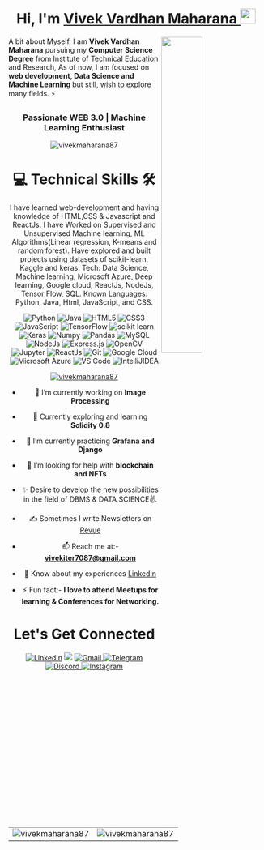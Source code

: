 <h1 align="center" >Hi, I'm <a href="https://www.linkedin.com/in/vivek-vardhan-maharana/" target="_blank"> Vivek Vardhan Maharana </a><img src="https://raw.githubusercontent.com/MartinHeinz/MartinHeinz/master/wave.gif" width="30px"></h1>
<img width="40%" align="right"   src="https://github.com/SauravMukherjee44/SauravMukherjee44/blob/03193437b82d681c9caa24657c4ebec746dc628f/workbench.svg" >

A bit about Myself, I am <b>Vivek Vardhan Maharana</b> pursuing my <b>Computer Science Degree</b> from Institute of Technical Education and Research, As of now, I am focused on <b>web development, Data Science and Machine Learning </b> but still, wish to explore many fields. ⚡

<h3 align="center"> Passionate WEB 3.0 | Machine Learning Enthusiast </h3>

<p align="center"> <img src="https://komarev.com/ghpvc/?username=vivekmaharana87&label=Profile%20views&color=0e75b6&style=flat" alt="vivekmaharana87" /> </p>
   <div align="center">

<h1>💻 Technical Skills 🛠</h1>
  
I have learned web-development and having knowledge of HTML,CSS & Javascript and ReactJs. I have Worked on Supervised and Unsupervised Machine learning, ML Algorithms(Linear regression, K-means and random forest). Have explored and built projects using datasets of scikit-learn, Kaggle and keras. Tech: Data Science, Machine learning, Microsoft Azure, Deep learning, Google cloud, ReactJs, NodeJs, Tensor Flow, SQL.
Known Languages: Python, Java, Html, JavaScript, and CSS.

<p align="center"> 
 <img alt="Python" src="https://img.shields.io/badge/python-%2314354C.svg?style=for-the-badge&logo=python&logoColor=white"/>
 <img alt="Java" src="https://img.shields.io/badge/java-%23ED8B00.svg?&style=for-the-badge&logo=java&logoColor=white" />
<img alt="HTML5" src="https://img.shields.io/badge/html5-%23E34F26.svg?&style=for-the-badge&logo=html5&logoColor=white" />
 <img alt="CSS3" src="https://img.shields.io/badge/css3-%231572B6.svg?&style=for-the-badge&logo=css3&logoColor=white" />
 <img alt="JavaScript" src="https://img.shields.io/badge/javascript-%23323330.svg?&style=for-the-badge&logo=javascript&logoColor=%23F7DF1E" />
 <img alt="TensorFlow" src="https://img.shields.io/badge/TensorFlow-FF6F00?style=for-the-badge&logo=TensorFlow&logoColor=white" />
 <img alt="scikit learn" src="https://img.shields.io/badge/scikit_learn-F7931E?style=for-the-badge&logo=scikit-learn&logoColor=white" />  
 <img alt="Keras" src="https://img.shields.io/badge/Keras-D00000?style=for-the-badge&logo=Keras&logoColor=white" />
 <img alt="Numpy" src="https://img.shields.io/badge/Numpy-777BB4?style=for-the-badge&logo=numpy&logoColor=white" />
 <img alt="Pandas" src="https://img.shields.io/badge/Pandas-2C2D72?style=for-the-badge&logo=pandas&logoColor=white" />
 <img alt="MySQL" src="https://img.shields.io/badge/MySQL-00000F?style=for-the-badge&logo=mysql&logoColor=white" />
 <img alt="NodeJs" src="https://img.shields.io/badge/Node.js-339933?style=for-the-badge&logo=nodedotjs&logoColor=white" />
    <img alt="Express.js" src="https://img.shields.io/badge/Express.js-000000?style=for-the-badge&logo=express&logoColor=white" />
    <img alt="OpenCV" src="https://img.shields.io/badge/OpenCV-27338e?style=for-the-badge&logo=OpenCV&logoColor=white" />
    <img alt="Jupyter" src="https://img.shields.io/badge/Jupyter-F37626.svg?&style=for-the-badge&logo=Jupyter&logoColor=white" />
    <img alt="ReactJs" src="https://img.shields.io/badge/React-20232A?style=for-the-badge&logo=react&logoColor=61DAFB" />
    <img alt="Git" src="https://img.shields.io/badge/Git-F05032?style=for-the-badge&logo=git&logoColor=white" />
    <img alt="Google Cloud" src="https://img.shields.io/badge/Google_Cloud-4285F4?style=for-the-badge&logo=google-cloud&logoColor=white" />
    <img alt="Microsoft Azure" src="https://img.shields.io/badge/microsoft%20azure-0089D6?style=for-the-badge&logo=microsoft-azure&logoColor=white" />
    <img alt="VS Code" src="https://img.shields.io/badge/Visual_Studio_Code-0078D4?style=for-the-badge&logo=visual%20studio%20code&logoColor=white" />
    <img alt="IntelliJIDEA" src="https://img.shields.io/badge/IntelliJIDEA-000000.svg?style=for-the-badge&logo=intellij-idea&logoColor=white" />
</p>

<p align="center"> <a href="https://github.com/ryo-ma/github-profile-trophy"><img src="https://github-profile-trophy.vercel.app/?username=vivekmaharana87" alt="vivekmaharana87" /></a> </p>


- 🔭 I’m currently working on **Image Processing**

- 🌱 Currently exploring and learning **Solidity 0.8**

- 👯 I’m currently practicing **Grafana and Django**

- 🤝 I’m looking for help with **blockchain and NFTs**

- ✨ Desire to develop the new possibilities in the field of DBMS & DATA SCIENCE✌.

- ✍ Sometimes I write Newsletters on [Revue](https://www.getrevue.co/profile/vivek87)

- 📫 Reach me at:- **vivekiter7087@gmail.com**

- 📄 Know about my experiences [LinkedIn](https://www.linkedin.com/in/vivek-vardhan-maharana/)

- ⚡ Fun fact:- **I love to attend Meetups for learning & Conferences for Networking.**

 <h1 align="center">Let's Get Connected</h1>

<div align="center">

<a  href="https://www.linkedin.com/in/vivek-vardhan-maharana/" target="_blank"><img alt="LinkedIn" src="https://img.shields.io/badge/linkedin%20-%230077B5.svg?&style=for-the-badge&logo=linkedin&logoColor=white" /></a>
<a href="https://twitter.com/Pixelite3" target="_blank"><img src="https://img.shields.io/badge/twitter-%2300acee.svg?&style=for-the-badge&logo=twitter&logoColor=white&alt=twitter" /></a>
<a href="mailto:vivekiter7087@gmail.com"><img  alt="Gmail" src="https://img.shields.io/badge/Gmail-D14836?style=for-the-badge&logo=gmail&logoColor=white" />
<a  href="https://t.me/Vivek_7087"><img alt=" Telegram" src="https://img.shields.io/badge/Telegram-2CA5E0?style=for-the-badge&logo=telegram&logoColor=white"></a>
<a  href="https://discord.com/users/642349970610978826"><img alt=" Discord" src="https://img.shields.io/badge/Discord-7289DA?style=for-the-badge&logo=discord&logoColor=white">
<a  href="https://www.instagram.com/__.__p.i.x.e.l.i.t.e__.__/"><img alt="Instagram" src="https://img.shields.io/badge/Instagram-E4405F?style=for-the-badge&logo=instagram&logoColor=white">
   </a>
</div>

<table>
  <tr>
    <td><img src="https://github-readme-stats.vercel.app/api?username=vivekmaharana87&show_icons=true&locale=en" alt="vivekmaharana87" />
    <td><img src="https://github-readme-streak-stats.herokuapp.com/?user=vivekmaharana87&" alt="vivekmaharana87" /></td>
  </tr>
</table>
